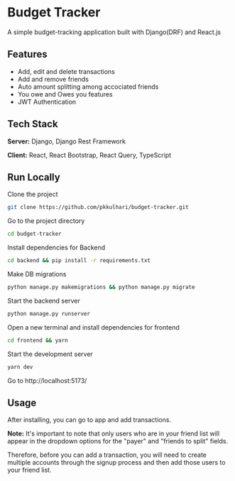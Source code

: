 # Budget Tracker

A simple budget-tracking application built with Django(DRF) and React.js

## Features

- Add, edit and delete transactions
- Add and remove friends
- Auto amount splitting among accociated friends
- You owe and Owes you features
- JWT Authentication

## Tech Stack

**Server:** Django, Django Rest Framework

**Client:** React, React Bootstrap, React Query, TypeScript

## Run Locally

Clone the project

```bash
git clone https://github.com/pkkulhari/budget-tracker.git
```

Go to the project directory

```bash
cd budget-tracker
```

Install dependencies for Backend

```bash
cd backend && pip install -r requirements.txt
```

Make DB migrations

```bash
python manage.py makemigrations && python manage.py migrate
```

Start the backend server

```bash
python manage.py runserver
```

Open a new terminal and install dependencies for frontend

```bash
cd frontend && yarn
```

Start the development server

```bash
yarn dev
```

Go to http://localhost:5173/

## Usage

After installing, you can go to app and add transactions.

**Note:** It's important to note that only users who are in your friend list will appear in the dropdown options for the "payer" and "friends to split" fields.

Therefore, before you can add a transaction, you will need to create multiple accounts through the signup process and then add those users to your friend list.
